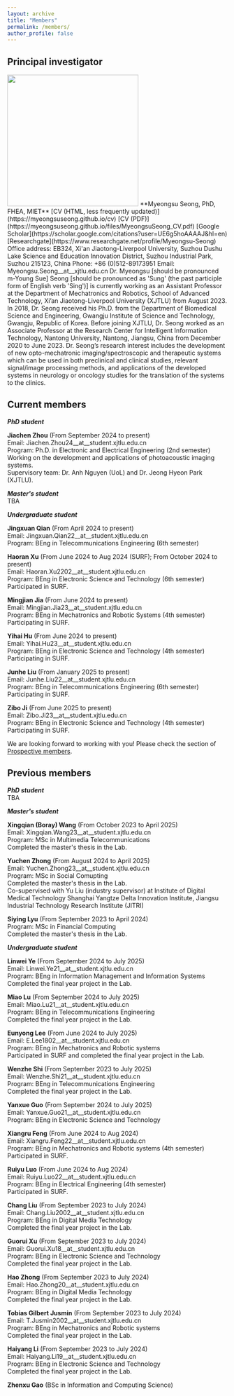 ```yaml
---
layout: archive
title: "Members"
permalink: /members/
author_profile: false
---
```


## Principal investigator   
<img src="https://myeongsuseong.github.io/images/myeongsu_seong.png" width="300" height="300">   
**Myeongsu Seong, PhD, FHEA, MIET**    
[CV (HTML, less frequently updated)](https://myeongsuseong.github.io/cv) [CV (PDF)](https://myeongsuseong.github.io/files/MyeongsuSeong_CV.pdf) [Google Scholar](https://scholar.google.com/citations?user=UE6g5hoAAAAJ&hl=en) [Researchgate](https://www.researchgate.net/profile/Myeongsu-Seong)  
Office address: EB324, Xi'an Jiaotong-Liverpool University, Suzhou Dushu Lake Science and Education Innovation District, Suzhou Industrial Park, Suzhou 215123, China     
Phone: +86 (0)512-89173951
Email: Myeongsu.Seong__at__xjtlu.edu.cn          
Dr. Myeongsu [should be pronounced m-Young Sue] Seong [should be pronounced as 'Sung' (the past participle form of English verb 'Sing')] is currently working as an Assistant Professor at the Department of Mechatronics and Robotics, School of Advanced Technology, Xi’an Jiaotong-Liverpool University (XJTLU) from August 2023. In 2018, Dr. Seong received his Ph.D. from the Department of Biomedical Science and Engineering, Gwangju Institute of Science and Technology, Gwangju, Republic of Korea. Before joining XJTLU, Dr. Seong worked as an Associate Professor at the Research Center for Intelligent Information Technology, Nantong University, Nantong, Jiangsu, China from December 2020 to June 2023. Dr. Seong’s research interest includes the development of new opto-mechatronic imaging/spectroscopic and therapeutic systems which can be used in both preclinical and clinical studies, relevant signal/image processing methods, and applications of the developed systems in neurology or oncology studies for the translation of the systems to the clinics.

## Current members

***PhD student***   

**Jiachen Zhou** (From September 2024 to present)   
Email: Jiachen.Zhou24__at__student.xjtlu.edu.cn  
Program: Ph.D. in Electronic and Electrical Engineering (2nd semester)     
Working on the development and applications of photoacoustic imaging systems.   
Supervisory team: Dr. Anh Nguyen (UoL) and Dr. Jeong Hyeon Park (XJTLU).          


***Master's student***     
TBA    


***Undergraduate student***    

**Jingxuan Qian** (From April 2024 to present)   
Email: Jingxuan.Qian22__at__student.xjtlu.edu.cn  
Program: BEng in Telecommunications Engineering (6th semester)

**Haoran Xu** (From June 2024 to Aug 2024 (SURF); From October 2024 to present)   
Email: Haoran.Xu2202__at__student.xjtlu.edu.cn   
Program: BEng in Electronic Science and Technology (6th semester)      
Participated in SURF.   

**Mingjian Jia** (From June 2024 to present)   
Email: Mingjian.Jia23__at__student.xjtlu.edu.cn   
Program: BEng in Mechatronics and Robotic Systems (4th semester)      
Participating in SURF.     

**Yihai Hu** (From June 2024 to present)   
Email: Yihai.Hu23__at__student.xjtlu.edu.cn   
Program: BEng in Electronic Science and Technology (4th semester)      
Participating in SURF.   

**Junhe Liu** (From January 2025 to present)   
Email: Junhe.Liu22__at__student.xjtlu.edu.cn  
Program: BEng in Telecommunications Engineering (6th semester)    
Participating in SURF.   

**Zibo Ji** (From June 2025 to present)   
Email: Zibo.Ji23__at__student.xjtlu.edu.cn  
Program: BEng in Electronic Science and Technology (4th semester)    
Participating in SURF.   

We are looking forward to working with you! Please check the section of [Prospective members](https://myeongsuseong.github.io/prospective_members/).


Previous members
------
***PhD student***   
TBA      

***Master's student***   

**Xingqian (Boray) Wang** (From October 2023 to April 2025)   
Email: Xingqian.Wang23__at__student.xjtlu.edu.cn  
Program: MSc in Multimedia Telecommunications      
Completed the master's thesis in the Lab.   

**Yuchen Zhong** (From August 2024 to April 2025)   
Email: Yuchen.Zhong23__at__student.xjtlu.edu.cn  
Program: MSc in Social Comupting   
Completed the master's thesis in the Lab.    
Co-supervised with Yu Liu (industry supervisor) at Institute of Digital Medical Technology Shanghai Yangtze Delta Innovation Institute, Jiangsu Industrial Technology Research Institute (JITRI)   

**Siying Lyu** (From September 2023 to April 2024)   
Program: MSc in Financial Computing   
Completed the master's thesis in the Lab.   

***Undergraduate student***   

**Linwei Ye** (From September 2024 to July 2025)         
Email: Linwei.Ye21__at__student.xjtlu.edu.cn  
Program: BEng in Information Management and Information Systems      
Completed the final year project in the Lab.

**Miao Lu** (From September 2024 to July 2025)         
Email: Miao.Lu21__at__student.xjtlu.edu.cn  
Program: BEng in Telecommunications Engineering      
Completed the final year project in the Lab.   

**Eunyong Lee** (From June 2024 to July 2025)   
Email: E.Lee1802__at__student.xjtlu.edu.cn   
Program: BEng in Mechatronics and Robotic systems      
Participated in SURF and completed the final year project in the Lab.   

**Wenzhe Shi** (From September 2023 to July 2025)         
Email: Wenzhe.Shi21__at__student.xjtlu.edu.cn  
Program: BEng in Telecommunications Engineering   
Completed the final year project in the Lab.   

**Yanxue Guo** (From September 2024 to July 2025)         
Email: Yanxue.Guo21__at__student.xjtlu.edu.cn  
Program: BEng in Electronic Science and Technology   

**Xiangru Feng** (From June 2024 to Aug 2024)   
Email: Xiangru.Feng22__at__student.xjtlu.edu.cn   
Program: BEng in Mechatronics and Robotic systems (4th semester)   
Participated in SURF.   

**Ruiyu Luo** (From June 2024 to Aug 2024)   
Email: Ruiyu.Luo22__at__student.xjtlu.edu.cn   
Program: BEng in Electrical Engineering (4th semester)      
Participated in SURF.   

**Chang Liu** (From September 2023 to July 2024)     
Email: Chang.Liu2002__at__student.xjtlu.edu.cn  
Program: BEng in Digital Media Technology     
Completed the final year project in the Lab.   

**Guorui Xu** (From September 2023 to July 2024)            
Email: Guorui.Xu18__at__student.xjtlu.edu.cn  
Program: BEng in Electronic Science and Technology   
Completed the final year project in the Lab.   

**Hao Zhong** (From September 2023 to July 2024)                 
Email: Hao.Zhong20__at__student.xjtlu.edu.cn  
Program: BEng in Digital Media Technology      
Completed the final year project in the Lab.   

**Tobias Gilbert Jusmin** (From September 2023 to July 2024)                
Email: T.Jusmin2002__at__student.xjtlu.edu.cn  
Program: BEng in Mechatronics and Robotic systems    
Completed the final year project in the Lab.   

**Haiyang Li** (From September 2023 to July 2024)               
Email: Haiyang.Li19__at__student.xjtlu.edu.cn  
Program: BEng in Electronic Science and Technology     
Completed the final year project in the Lab.       

**Zhenxu Gao** (BSc in Information and Computing Science)   

